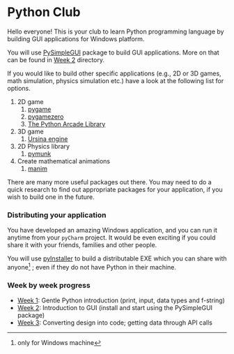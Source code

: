 # Python Club

Hello everyone! This is your club to learn Python programming language by building GUI
applications for Windows platform.

You will use [PySimpleGUI](https://pysimplegui.readthedocs.io/en/latest/) package to build GUI applications. More on that can be found in [Week 2](week_2/readme.md) directory.

If you would like to build other specific applications (e.g., 2D or 3D games, math simulation, physics simulation etc.) have a 
look at the following list for options.

1. 2D game
   1. [pygame](https://www.pygame.org/wiki/GettingStarted)
   2. [pygamezero](https://pygame-zero.readthedocs.io/en/stable/#)
   3. [The Python Arcade Library](https://api.arcade.academy/en/latest/index.html)
2. 3D game
   1. [Ursina engine](https://www.ursinaengine.org/)
3. 2D Physics library
   1. [pymunk](http://www.pymunk.org/en/latest/)
4. Create mathematical animations
   1. [manim](https://www.manim.community/)

There are many more useful packages out there. You may need to do a quick research to
find out appropriate packages for your application, if you wish to build one in the future.

### Distributing your application
You have developed an amazing Windows application, and you can run it anytime from your `pyCharm` project.
It would be even exciting if you could share it with your friends, families and other people. 

You will use [pyInstaller](https://pyinstaller.org/en/stable/) to build a distributable EXE which you can share with anyone[^1]
; even if they do not have Python in their machine.

### Week by week progress
- [Week 1](week_1): Gentle Python introduction (print, input, data types and f-string)
- [Week 2](week_2): Introduction to GUI (install and start using the PySimpleGUI package)
- [Week 3](week_3): Converting design into code; getting data through API calls

[^1]: only for Windows machine